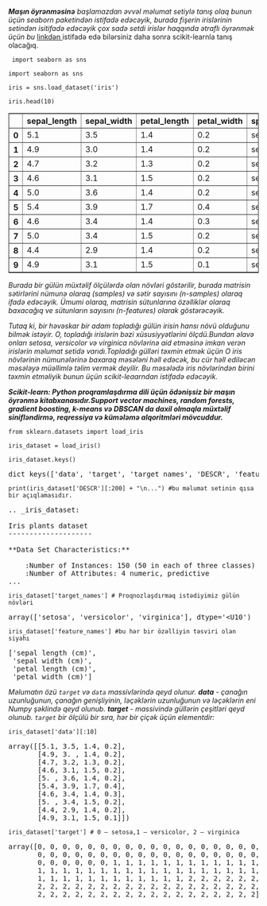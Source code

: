 _**Maşın öyrənməsinə** başlamazdan əvvəl məlumat setiylə tanış olaq bunun üçün seaborn paketindən istifadə edəcəyik, burada fişerin irislərinin setindən isitifadə edəcəyik çox sadə setdi irislər haqqında ətraflı öyrənmək üçün bu_ [ linkdən ](https://en.wikipedia.org/wiki/Iris_flower_data_set)istifadə edə bilərsiniz daha sonra scikit-learnla tanış olacağıq.

` import seaborn as sns`

`import seaborn as sns`

`iris = sns.load_dataset('iris')`

`iris.head(10)`

<table border="1" class="dataframe">
  <thead>
    <tr style="text-align: right;">
      <th></th>
      <th>sepal_length</th>
      <th>sepal_width</th>
      <th>petal_length</th>
      <th>petal_width</th>
      <th>species</th>
    </tr>
  </thead>
  <tbody>
    <tr>
      <th>0</th>
      <td>5.1</td>
      <td>3.5</td>
      <td>1.4</td>
      <td>0.2</td>
      <td>setosa</td>
    </tr>
    <tr>
      <th>1</th>
      <td>4.9</td>
      <td>3.0</td>
      <td>1.4</td>
      <td>0.2</td>
      <td>setosa</td>
    </tr>
    <tr>
      <th>2</th>
      <td>4.7</td>
      <td>3.2</td>
      <td>1.3</td>
      <td>0.2</td>
      <td>setosa</td>
    </tr>
    <tr>
      <th>3</th>
      <td>4.6</td>
      <td>3.1</td>
      <td>1.5</td>
      <td>0.2</td>
      <td>setosa</td>
    </tr>
    <tr>
      <th>4</th>
      <td>5.0</td>
      <td>3.6</td>
      <td>1.4</td>
      <td>0.2</td>
      <td>setosa</td>
    </tr>
    <tr>
      <th>5</th>
      <td>5.4</td>
      <td>3.9</td>
      <td>1.7</td>
      <td>0.4</td>
      <td>setosa</td>
    </tr>
    <tr>
      <th>6</th>
      <td>4.6</td>
      <td>3.4</td>
      <td>1.4</td>
      <td>0.3</td>
      <td>setosa</td>
    </tr>
    <tr>
      <th>7</th>
      <td>5.0</td>
      <td>3.4</td>
      <td>1.5</td>
      <td>0.2</td>
      <td>setosa</td>
    </tr>
    <tr>
      <th>8</th>
      <td>4.4</td>
      <td>2.9</td>
      <td>1.4</td>
      <td>0.2</td>
      <td>setosa</td>
    </tr>
    <tr>
      <th>9</th>
      <td>4.9</td>
      <td>3.1</td>
      <td>1.5</td>
      <td>0.1</td>
      <td>setosa</td>
    </tr>
  </tbody>
</table>


_Burada bir gülün müxtəlif ölçülərdə olan növləri göstərilir, burada matrisin sətirlərini nümunə olaraq (samples) və sətir sayısını (n-samples) olaraq ifadə edəcəyik.
Ümumi olaraq, matrisin sütunlarına özəlliklər olaraq baxacağıq ve sütunların sayısını (n-features) olarak göstərəcəyik._

_Tutaq ki, bir həvəskar bir adam topladığı gülün irisin hansı növü olduğunu bilmək istəyir. O, topladığı irislərin bəzi xüsusiyyətlərini  ölçdü.Bundan əlavə onları setosa, versicolor və virginica növlərinə aid etməsinə imkan verən irislərin məlumat setidə varıdı.Topladığı gülləri təxmin etmək üçün O iris növlərinin nümunələrinə baxaraq məsələni həll edəcək, bu cür həll ediləcən məsələyə müəllimlə təlim vermək deyilir. Bu məsələdə iris növlərindən birini təxmin etməliyik bunun üçün scikit-leaarndan istifadə edəcəyik._

**_Scikit-learn: Python proqramlaşdırma dili üçün ödənişsiz bir maşın öyrənmə kitabxanasıdır.Support vector machines, random forests, gradient boosting, k-means və DBSCAN da daxil olmaqla müxtəlif sinifləndirmə, reqressiya və kümələmə alqoritmləri mövcuddur._**

`from sklearn.datasets import load_iris`

`iris_dataset = load_iris()`

`iris_dataset.keys()`

<pre>dict_keys(['data', 'target', 'target_names', 'DESCR', 'feature_names', 'filename'])</pre>

`print(iris_dataset['DESCR'][:200] + "\n...") #bu məlumat setinin qısa bir açıqlamasıdır.`
<pre>.. _iris_dataset:

Iris plants dataset
--------------------

**Data Set Characteristics:**

    :Number of Instances: 150 (50 in each of three classes)
    :Number of Attributes: 4 numeric, predictive
...
</pre>

`iris_dataset['target_names'] # Proqnozlaşdırmaq istədiyimiz gülün növləri`
<pre>array(['setosa', 'versicolor', 'virginica'], dtype='&lt;U10')</pre>


`iris_dataset['feature_names'] #bu hər bir özəlliyin təsviri olan siyahı`
<pre>['sepal length (cm)',
 'sepal width (cm)',
 'petal length (cm)',
 'petal width (cm)']</pre>


_Məlumatın özü `target` və `data` massivlərində qeyd olunur. **data** - çanağın uzunluğunun, çanağın genişliyinin, ləçəklərin uzunluğunun və ləçəklərin eni Numpy şəklində qeyd olunub. **target** - massivində güllərin çeşitləri qeyd olunub. `target` bir ölçülü bir sıra, hər bir çiçək üçün elementdir:_

`iris_dataset['data'][:10]`
<pre>array([[5.1, 3.5, 1.4, 0.2],
       [4.9, 3. , 1.4, 0.2],
       [4.7, 3.2, 1.3, 0.2],
       [4.6, 3.1, 1.5, 0.2],
       [5. , 3.6, 1.4, 0.2],
       [5.4, 3.9, 1.7, 0.4],
       [4.6, 3.4, 1.4, 0.3],
       [5. , 3.4, 1.5, 0.2],
       [4.4, 2.9, 1.4, 0.2],
       [4.9, 3.1, 1.5, 0.1]])</pre>

`iris_dataset['target'] # 0 – setosa,1 – versicolor, 2 – virginica`

<pre>array([0, 0, 0, 0, 0, 0, 0, 0, 0, 0, 0, 0, 0, 0, 0, 0, 0, 0, 0, 0, 0, 0,
       0, 0, 0, 0, 0, 0, 0, 0, 0, 0, 0, 0, 0, 0, 0, 0, 0, 0, 0, 0, 0, 0,
       0, 0, 0, 0, 0, 0, 1, 1, 1, 1, 1, 1, 1, 1, 1, 1, 1, 1, 1, 1, 1, 1,
       1, 1, 1, 1, 1, 1, 1, 1, 1, 1, 1, 1, 1, 1, 1, 1, 1, 1, 1, 1, 1, 1,
       1, 1, 1, 1, 1, 1, 1, 1, 1, 1, 1, 1, 2, 2, 2, 2, 2, 2, 2, 2, 2, 2,
       2, 2, 2, 2, 2, 2, 2, 2, 2, 2, 2, 2, 2, 2, 2, 2, 2, 2, 2, 2, 2, 2,
       2, 2, 2, 2, 2, 2, 2, 2, 2, 2, 2, 2, 2, 2, 2, 2, 2, 2])</pre>
